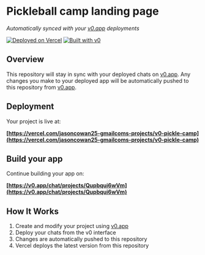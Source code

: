 # Pickleball camp landing page

*Automatically synced with your [v0.app](https://v0.app) deployments*

[![Deployed on Vercel](https://img.shields.io/badge/Deployed%20on-Vercel-black?style=for-the-badge&logo=vercel)](https://vercel.com/jasoncowan25-gmailcoms-projects/v0-pickle-camp)
[![Built with v0](https://img.shields.io/badge/Built%20with-v0.app-black?style=for-the-badge)](https://v0.app/chat/projects/Qupbqui6wVm)

## Overview

This repository will stay in sync with your deployed chats on [v0.app](https://v0.app).
Any changes you make to your deployed app will be automatically pushed to this repository from [v0.app](https://v0.app).

## Deployment

Your project is live at:

**[https://vercel.com/jasoncowan25-gmailcoms-projects/v0-pickle-camp](https://vercel.com/jasoncowan25-gmailcoms-projects/v0-pickle-camp)**

## Build your app

Continue building your app on:

**[https://v0.app/chat/projects/Qupbqui6wVm](https://v0.app/chat/projects/Qupbqui6wVm)**

## How It Works

1. Create and modify your project using [v0.app](https://v0.app)
2. Deploy your chats from the v0 interface
3. Changes are automatically pushed to this repository
4. Vercel deploys the latest version from this repository
